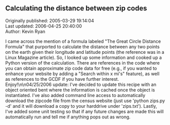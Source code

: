 ## Calculating the distance between zip codes  
Originally published: 2005-03-29 19:14:04  
Last updated: 2006-04-25 20:40:00  
Author: Kevin Ryan  
  
I came across the mention of a formula labeled "The Great Circle Distance Formula" that purported to calculate the distance between any two points on the earth given their longitude and latitude points (the reference was in a Linux Magazine article).  So, I looked up some information and cooked up a Python version of the calculation.  There are references in the code where you can obtain approximate zip code data for free (e.g., if you wanted to enhance your website by adding a "Search within x mi's" feature), as well as references to the GCDF if you have further interest.  Enjoy!\n\n04/25/2006 update: I've decided to update this recipe with an object oriented bent where the information is cached once the object is instantiated.  I've also added command line access to automatically download the zipcode file from the census website (just use 'python zips.py -d' and it will download a copy to your harddrive under 'zips.txt').  Lastly, I've added some unit testing so that if any future changes are made this will automatically run and tell me if anything pops out as wrong.